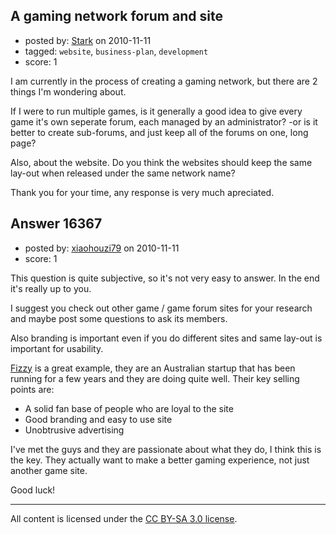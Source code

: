 ## A gaming network forum and site

- posted by: [Stark](https://stackexchange.com/users/-1/5338-stark) on 2010-11-11
- tagged: `website`, `business-plan`, `development`
- score: 1

I am currently in the process of creating a gaming network, but there are 2 things I'm wondering about.

If I were to run multiple games, is it generally a good idea to give every game it's own seperate forum, each managed by an administrator? -or is it better to create sub-forums, and just keep all of the forums on one, long page?

Also, about the website. Do you think the websites should keep the same lay-out when released under the same network name?

Thank you for your time, any response is very much apreciated.


## Answer 16367

- posted by: [xiaohouzi79](https://stackexchange.com/users/-1/4868-xiaohouzi79) on 2010-11-11
- score: 1

<p>This question is quite subjective, so it's not very easy to answer. In the end it's really up to you.</p>

<p>I suggest you check out other game / game forum sites for your research and maybe post some questions to ask its members.</p>

<p>Also branding is important even if you do different sites and same lay-out is important for usability.</p>

<p><a href="http://www.fizzy.com" rel="nofollow">Fizzy</a> is a great example, they are an Australian startup that has been running for a few years and they are doing quite well. Their key selling points are: </p>

<ul>
<li>A solid fan base of people who are loyal to the site</li>
<li>Good branding and easy to use site</li>
<li>Unobtrusive advertising</li>
</ul>

<p>I've met the guys and they are passionate about what they do, I think this is the key. They actually want to make a better gaming experience, not just another game site.</p>

<p>Good luck!</p>




---

All content is licensed under the [CC BY-SA 3.0 license](https://creativecommons.org/licenses/by-sa/3.0/).

